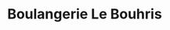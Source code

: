 ---
title: "Boulangerie Le Bouhris"
url: /plobannalec-lesconil/boulangerie-le-bouhris/
shop: boulangerie
---